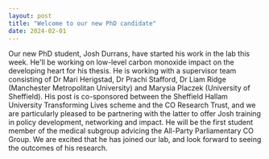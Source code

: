 ```yaml
---
layout: post
title: "Welcome to our new PhD candidate"
date: 2024-02-01
---
```

Our new PhD student, Josh Durrans, have started his work in the lab this week. He'll be working on low-level carbon monoxide impact on the developing heart for his thesis. 
He is working with a supervisor team consisting of Dr Mari Herigstad, Dr Prachi Stafford, Dr Liam Ridge (Manchester Metropolitan University) and Marysia Placzek (University of Sheffield). 
His post is co-sponsored between the Sheffield Hallam University Transforming Lives scheme and the CO Research Trust, and we are particularly pleased to be partnering with the latter to offer Josh training in policy development, networking and impact. He will be the first student member of the medical subgroup advicing the All-Party Parliamentary CO Group. 
We are excited that he has joined our lab, and look forward to seeing the outcomes of his research.  
